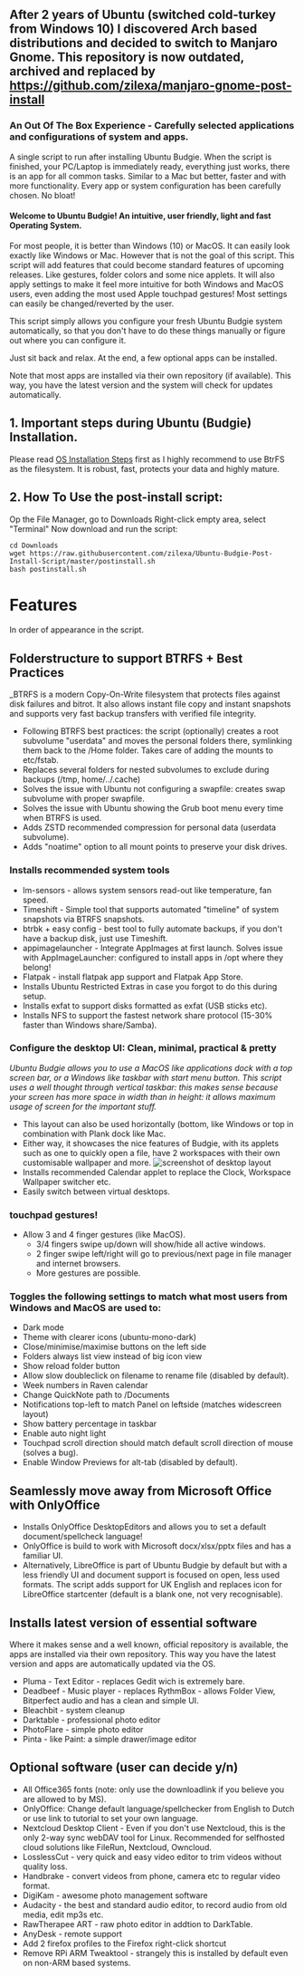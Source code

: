 ## After 2 years of Ubuntu (switched cold-turkey from Windows 10) I discovered Arch based distributions and decided to switch to Manjaro Gnome. This repository is now outdated, archived and replaced by https://github.com/zilexa/manjaro-gnome-post-install
### An Out Of The Box Experience - Carefully selected applications and configurations of system and apps. 
A single script to run after installing Ubuntu Budgie. When the script is finished, your PC/Laptop is immediately ready, everything just works, there is an app for all common tasks. Similar to a Mac but better, faster and with more functionality. 
Every app or system configuration has been carefully chosen. No bloat!

#### Welcome to Ubuntu Budgie! An intuitive, user friendly, light and fast Operating System. 
For most people, it is better than Windows (10) or MacOS. It can easily look exactly like Windows or Mac.
However that is not the goal of this script. This script will add features that could become standard features of upcoming releases. 
Like gestures, folder colors and some nice applets. 
It will also apply settings to make it feel more intuitive for both Windows and MacOS users, even adding the most used Apple touchpad gestures! Most settings can easily be changed/reverted by the user.

This script simply allows you configure your fresh Ubuntu Budgie system automatically, so that you don't have to do these things manually or figure out where you can configure it.

Just sit back and relax. At the end, a few optional apps can be installed.

Note that most apps are installed via their own repository (if available). This way, you have the latest version and the system will check for updates automatically.

## 1. Important steps during Ubuntu (Budgie) Installation. 
Please read [OS Installation Steps](https://github.com/zilexa/Ubuntu-Budgie-Post-Install-Script/blob/master/OS-installation/README.md) first as I highly recommend to use BtrFS as the filesystem. 
It is robust, fast, protects your data and highly mature. 

## 2. How To Use the post-install script:
Op the File Manager, go to Downloads
Right-click empty area, select "Terminal"
Now download and run the script:
```
cd Downloads
wget https://raw.githubusercontent.com/zilexa/Ubuntu-Budgie-Post-Install-Script/master/postinstall.sh
bash postinstall.sh
```

# Features
In order of appearance in the script.

## Folderstructure to support BTRFS + Best Practices
_BTRFS is a modern Copy-On-Write filesystem that protects files against disk failures and bitrot. It also allows instant file copy and instant snapshots and supports very fast backup transfers with verified file integrity. 
* Following BTRFS best practices: the script (optionally) creates a root subvolume "userdata" and moves the personal folders there, symlinking them back to the /Home folder. Takes care of adding the mounts to etc/fstab.
* Replaces several folders for nested subvolumes to exclude during backups (/tmp, home/../.cache)
* Solves the issue with Ubuntu not configuring a swapfile: creates swap subvolume with proper swapfile.
* Solves the issue with Ubuntu showing the Grub boot menu every time when BTRFS is used.
* Adds ZSTD recommended compression for personal data (userdata subvolume).
* Adds "noatime" option to all mount points to preserve your disk drives. 

### Installs recommended system tools
* lm-sensors - allows system sensors read-out like temperature, fan speed.
* Timeshift - Simple tool that supports automated "timeline" of system snapshots via BTRFS snapshots.
* btrbk + easy config - best tool to fully automate backups, if you don't have a backup disk, just use Timeshift.
* appimagelauncher - Integrate AppImages at first launch. Solves issue with AppImageLauncher: configured to install apps in /opt where they belong!
* Flatpak - install flatpak app support and Flatpak App Store.
* Installs Ubuntu Restricted Extras in case you forgot to do this during setup.
* Installs exfat to support disks formatted as exfat (USB sticks etc).
* Installs NFS to support the fastest network share protocol (15-30% faster than Windows share/Samba).

### Configure the desktop UI: Clean, minimal, practical & pretty 
_Ubuntu Budgie allows you to use a MacOS like applications dock with a top screen bar, or a Windows like taskbar with start menu button. This script uses a well thought through vertical taskbar: this makes sense because your screen has more space in width than in height: it allows maximum usage of screen for the important stuff._
* This layout can also be used horizontally (bottom, like Windows or top in combination with Plank dock like Mac. 
* Either way, it showcases the nice features of Budgie, with its applets such as one to quickly open a file, have 2 workspaces with their own customisable wallpaper and more. 
![screenshot of desktop layout](https://i.ibb.co/BNccrGp/nnn.png)
* Installs recommended Calendar applet to replace the Clock, Workspace Wallpaper switcher etc. 
* Easily switch between virtual desktops.

### touchpad gestures!
- Allow 3 and 4 finger gestures (like MacOS).
  - 3/4 fingers swipe up/down will show/hide all active windows.
  - 2 finger swipe left/right will go to previous/next page in file manager and internet browsers.
  - More gestures are possible.

### Toggles the following settings to match what most users from Windows and MacOS are used to: 
* Dark mode
* Theme with clearer icons (ubuntu-mono-dark)
* Close/minimise/maximise buttons on the left side
* Folders always list view instead of big icon view
* Show reload folder button
* Allow slow doubleclick on filename to rename file (disabled by default).
* Week numbers in Raven calendar
* Change QuickNote path to /Documents
* Notifications top-left to match Panel on leftside (matches widescreen layout)
* Show battery percentage in taskbar
* Enable auto night light
* Touchpad scroll direction should match default scroll direction of mouse (solves a bug).
* Enable Window Previews for alt-tab (disabled by default).

## Seamlessly move away from Microsoft Office with OnlyOffice
* Installs OnlyOffice DesktopEditors and allows you to set a default document/spellcheck language! 
* OnlyOffice is build to work with Microsoft docx/xlsx/pptx files and has a familiar UI. 
* Alternatively, LibreOffice is part of Ubuntu Budgie by default but with a less friendly UI and document support is focused on open, less used formats. The script adds support for UK English and replaces icon for LibreOffice startcenter (default is a blank one, not very recognisable).

## Installs latest version of essential software
Where it makes sense and a well known, official repository is available, the apps are installed via their own repository. This way you have the latest version and apps are automatically updated via the OS. 
* Pluma - Text Editor - replaces Gedit wich is extremely bare. 
* Deadbeef - Music player - replaces RythmBox - allows Folder View, Bitperfect audio and has a clean and simple UI.
* Bleachbit - system cleanup
* Darktable - professional photo editor
* PhotoFlare - simple photo editor
* Pinta - like Paint: a simple drawer/image editor 

## Optional software (user can decide y/n)
* All Office365 fonts (note: only use the downloadlink if you believe you are allowed to by MS).
* OnlyOffice: Change default language/spellchecker from English to Dutch or use link to tutorial to set your own language.
* Nextcloud Desktop Client - Even if you don't use Nextcloud, this is the only 2-way sync webDAV tool for Linux. Recommended for selfhosted cloud solutions like FileRun, Nextcloud, Owncloud.
* LosslessCut - very quick and easy video editor to trim videos without quality loss.
* Handbrake - convert videos from phone, camera etc to regular video format.
* DigiKam - awesome photo management software
* Audacity - the best and standard audio editor, to record audio from old media, edit mp3s etc.
* RawTherapee ART - raw photo editor in addtion to DarkTable.
* AnyDesk - remote support
* Add 2 firefox profiles to the Firefox right-click shortcut
* Remove RPi ARM Tweaktool - strangely this is installed by default even on non-ARM based systems. 
